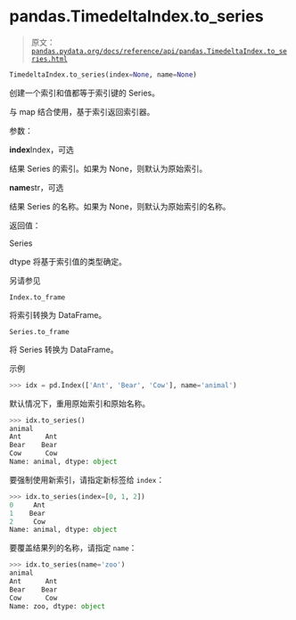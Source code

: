 # pandas.TimedeltaIndex.to_series

> 原文：[`pandas.pydata.org/docs/reference/api/pandas.TimedeltaIndex.to_series.html`](https://pandas.pydata.org/docs/reference/api/pandas.TimedeltaIndex.to_series.html)

```py
TimedeltaIndex.to_series(index=None, name=None)
```

创建一个索引和值都等于索引键的 Series。

与 map 结合使用，基于索引返回索引器。

参数：

**index**Index，可选

结果 Series 的索引。如果为 None，则默认为原始索引。

**name**str，可选

结果 Series 的名称。如果为 None，则默认为原始索引的名称。

返回值：

Series

dtype 将基于索引值的类型确定。

另请参见

`Index.to_frame`

将索引转换为 DataFrame。

`Series.to_frame`

将 Series 转换为 DataFrame。

示例

```py
>>> idx = pd.Index(['Ant', 'Bear', 'Cow'], name='animal') 
```

默认情况下，重用原始索引和原始名称。

```py
>>> idx.to_series()
animal
Ant      Ant
Bear    Bear
Cow      Cow
Name: animal, dtype: object 
```

要强制使用新索引，请指定新标签给 `index`：

```py
>>> idx.to_series(index=[0, 1, 2])
0     Ant
1    Bear
2     Cow
Name: animal, dtype: object 
```

要覆盖结果列的名称，请指定 `name`：

```py
>>> idx.to_series(name='zoo')
animal
Ant      Ant
Bear    Bear
Cow      Cow
Name: zoo, dtype: object 
```
